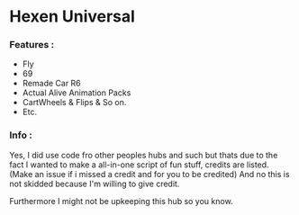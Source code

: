 # Hexen Universal

### Features :
- Fly
- 69 
- Remade Car R6
- Actual Alive Animation Packs
- CartWheels & Flips & So on.
- Etc.

### Info :
Yes, I did use code fro other peoples hubs and such but thats due to the fact I wanted to make a all-in-one script of fun stuff, credits are listed. (Make an issue if i missed a credit and for you to be credited)
And no this is not skidded because I'm willing to give credit.

Furthermore I might not be upkeeping this hub so you know.
